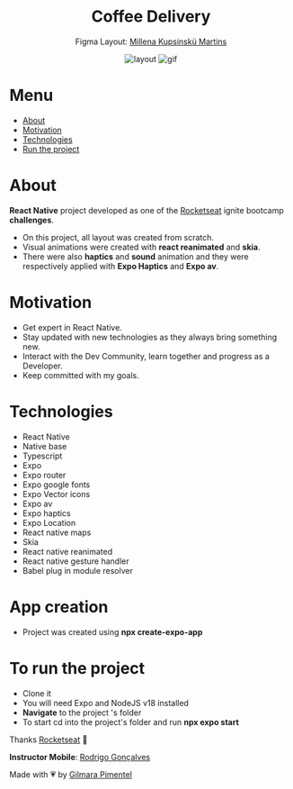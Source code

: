 <div align='center'>
<h1 align="center">Coffee Delivery</h1>


Figma Layout:
[Millena Kupsinskü Martins](https://www.linkedin.com/in/millenakmartins/)

<img src="https://github.com/Gilmara-Git/React-Native-ignite-coffeeDelivery/assets/66445234/c536a58f-13af-4814-b51b-e4d7645e1fa4" alt="layout">


  <img src="" alt='gif'>

</div>
<div>

# Menu
- <a href="#about">About</a>
- <a href="#motivation">Motivation</a>
- <a href="#technologies">Technologies</a>
- <a href="#to-run-the-project">Run the project</a>

# About

**React Native** project developed as one of the [Rocketseat](https://www.rocketseat.com.br/) ignite bootcamp **challenges**.
- On this project, all layout was created from scratch. 
- Visual animations were created with **react reanimated** and  **skia**.
- There were also **haptics** and **sound** animation and they were respectively applied with  **Expo Haptics** and **Expo av**. 


 # Motivation

- Get expert in React Native.
- Stay updated with new technologies as they always bring something new.
- Interact with the Dev Community, learn together and progress as a Developer.
- Keep committed with my goals.</br>

# Technologies

- React Native
- Native base
- Typescript
- Expo
- Expo router
- Expo google fonts
- Expo Vector icons
- Expo av
- Expo haptics
- Expo Location
- React native maps
- Skia
- React native reanimated
- React native gesture handler
- Babel plug in module resolver


# App creation
- Project was created using **npx create-expo-app**


# To run the project

- Clone it
- You will need Expo and NodeJS v18 installed
- **Navigate** to the project 's folder
- To start cd into the project's folder and run **npx expo start**

Thanks [Rocketseat](https://www.instagram.com/rocketseat/?igshid=Yzg5MTU1MDY%3D) 🚀

**Instructor Mobile**:
[Rodrigo Gonçalves](https://www.linkedin.com/in/rodrigo-gon%C3%A7alves-santana/)

Made with 💗 by [Gilmara Pimentel](https://www.linkedin.com/in/gilmara-pimentel/)
